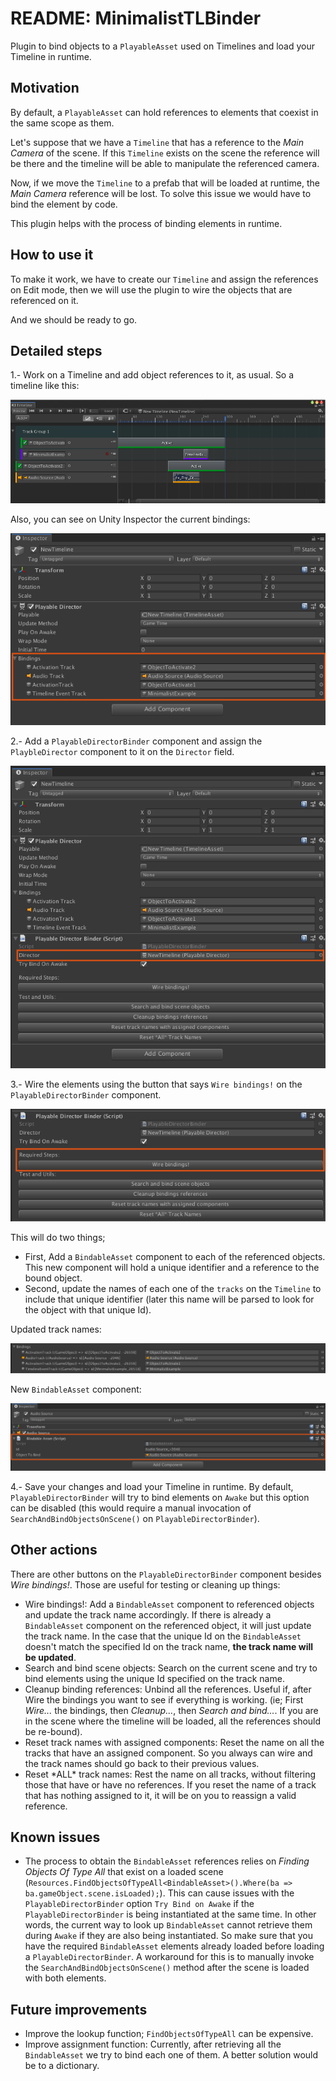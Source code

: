 # README: MinimalistTLBinder

Plugin to bind objects to a `PlayableAsset` used on Timelines and load your Timeline in runtime.

## Motivation

By default, a `PlayableAsset` can hold references to elements that coexist in the same scope as them.

Let's suppose that we have a `Timeline` that has a reference to the *Main Camera* of the scene. If this `Timeline` exists on the scene the reference will be there and the timeline will be able to manipulate the referenced camera.

Now, if we move the `Timeline` to a prefab that will be loaded at runtime, the  *Main Camera* reference will be lost. To solve this issue we would have to bind the element by code.

This plugin helps with the process of binding elements in runtime.

## How to use it

To make it work, we have to create our `Timeline` and assign the references on Edit mode, then we will use the plugin to wire the objects that are referenced on it.

And we should be ready to go.

## Detailed steps

1.- Work on a Timeline and add object references to it, as usual.
So a timeline like this:

![Timeline example](./README_Assets/readme_1.png?raw=true)

Also, you can see on Unity Inspector the current bindings:

![Timeline example](./README_Assets/readme_2.png?raw=true)

2.- Add a `PlayableDirectorBinder` component and assign the `PlaybleDirector` component to it on the `Director` field.

![Timeline example](./README_Assets/readme_3.png?raw=true)

3.- Wire the elements using the button that says `Wire bindings!` on the `PlayableDirectorBinder` component.

![Timeline example](./README_Assets/readme_4.png?raw=true)

This will do two things;

- First, Add a `BindableAsset` component to each of the referenced objects. This new component will hold a unique identifier and a reference to the bound object.
- Second, update the names of each one of the `tracks` on the `Timeline` to include that unique identifier (later this name will be parsed to look for the object with that unique Id).

Updated track names:

![Updated Track Names](./README_Assets/readme_5.png?raw=true)

New `BindableAsset` component:

![Updated Track Names](./README_Assets/readme_6.png?raw=true)

4.- Save your changes and load your Timeline in runtime. By default, `PlayableDirectorBinder` will try to bind elements on `Awake` but this option can be disabled (this would require a manual invocation of `SearchAndBindObjectsOnScene()` on `PlayableDirectorBinder`).

## Other actions

There are other buttons on the `PlayableDirectorBinder` component besides *Wire bindings!*. Those are useful for testing or cleaning up things:

- Wire bindings!: Add a `BindableAsset` component to referenced objects and update the track name accordingly. If there is already a `BindableAsset` component on the referenced object, it will just update the track name. In the case that the unique Id on the `BindableAsset` doesn't match the specified Id on the track name, **the track name will be updated**.
- Search and bind scene objects: Search on the current scene and try to bind elements using the unique Id specified on the track name.
- Cleanup binding references: Unbind all the references. Useful if, after Wire the bindings you want to see if everything is working. (ie; First *Wire...* the bindings, then *Cleanup...*, then *Search and bind...*. If you are in the scene where the timeline will be loaded, all the references should be re-bound).
- Reset track names with assigned components: Reset the name on all the tracks that have an assigned component. So you always can wire and the track names should go back to their previous values.
- Reset \*ALL\* track names: Rest the name on all tracks, without filtering those that have or have no references. If you reset the name of a track that has nothing assigned to it, it will be on you to reassign a valid reference.

## Known issues

- The process to obtain the `BindableAsset` references relies on *Finding Objects Of Type All* that exist on a loaded scene (`Resources.FindObjectsOfTypeAll<BindableAsset>().Where(ba => ba.gameObject.scene.isLoaded);`). This can cause issues with the `PlayableDirectorBinder` option `Try Bind on Awake` if the `PlayableDirectorBinder` is being instantiated at the same time. In other words, the current way to look up `BindableAsset` cannot retrieve them during `Awake` if they are also being instantiated. So make sure that you have the required `BindableAsset` elements already loaded before loading a `PlayableDirectorBinder`. A workaround for this is to manually invoke the `SearchAndBindObjectsOnScene()` method after the scene is loaded with both elements.

## Future improvements

- Improve the lookup function; `FindObjectsOfTypeAll` can be expensive.
- Improve assignment function: Currently, after retrieving all the `BindableAsset` we try to bind each one of them. A better solution would be to a dictionary.
